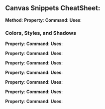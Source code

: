 ## Canvas Snippets CheatSheet:

**Method**:
**Property**:
**Command**:
**Uses**:

### Colors, Styles, and Shadows

**Property**:
**Command**:
**Uses**:

**Property**:
**Command**:
**Uses**:

**Property**:
**Command**:
**Uses**:

**Property**:
**Command**:
**Uses**:

**Property**:
**Command**:
**Uses**:

**Property**:
**Command**:
**Uses**:

**Property**:
**Command**:
**Uses**:
